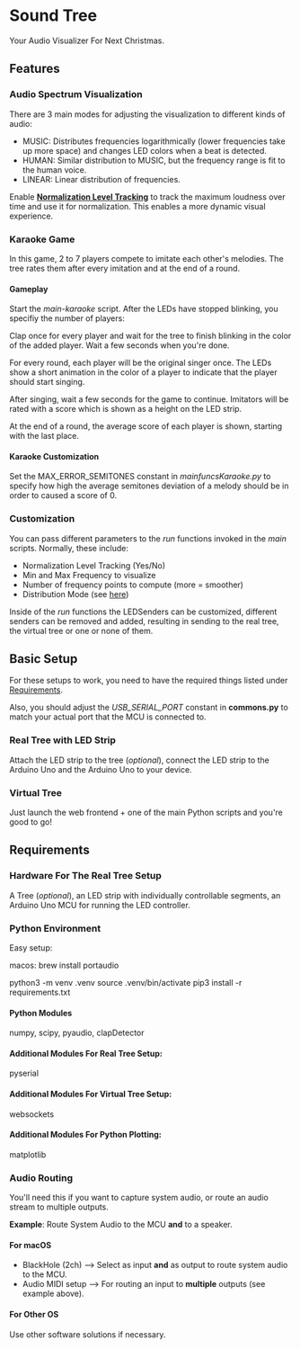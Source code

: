 # Sound Tree
Your Audio Visualizer For Next Christmas.

## Features
### Audio Spectrum Visualization
There are 3 main modes for adjusting the visualization to different kinds of audio:
- MUSIC: Distributes frequencies logarithmically (lower frequencies take up more space) and changes LED colors when a beat is detected.
- HUMAN: Similar distribution to MUSIC, but the frequency range is fit to the human voice.
- LINEAR: Linear distribution of frequencies.

Enable [**Normalization Level Tracking**](#customization) to track the maximum loudness over time and use it for normalization.
This enables a more dynamic visual experience.

### Karaoke Game
In this game, 2 to 7 players compete to imitate each other's melodies. The tree rates them after every imitation and at the end of a round.

#### Gameplay
Start the *main-karaoke* script.
After the LEDs have stopped blinking, you specifiy the number of players:

Clap once for every player and wait for the tree to finish blinking in the color of the added player. Wait a few seconds when you're done.

For every round, each player will be the original singer once.
The LEDs show a short animation in the color of a player to indicate that the player should start singing.

After singing, wait a few seconds for the game to continue.
Imitators will be rated with a score which is shown as a height on the LED strip.

At the end of a round, the average score of each player is shown, starting with the last place.

#### Karaoke Customization
Set the MAX_ERROR_SEMITONES constant in *mainfuncsKaraoke.py* to specify how high the average semitones deviation of a melody should be in order to caused a score of 0.

### Customization
You can pass different parameters to the *run* functions invoked in the *main* scripts. Normally, these include:
- Normalization Level Tracking (Yes/No)
- Min and Max Frequency to visualize
- Number of frequency points to compute (more = smoother)
- Distribution Mode (see [here](#audio-spectrum-visualization))

Inside of the *run* functions the LEDSenders can be customized, different senders can be removed and added, resulting in sending to the real tree, the virtual tree or one or none of them.

## Basic Setup
For these setups to work, you need to have the required things listed under [Requirements](#requirements).

Also, you should adjust the *USB_SERIAL_PORT* constant in **commons.py** to match your actual port that the MCU is connected to.

### Real Tree with LED Strip
Attach the LED strip to the tree (*optional*), connect the LED strip to the Arduino Uno and the Arduino Uno to your device.

### Virtual Tree
Just launch the web frontend + one of the main Python scripts and you're good to go!

## Requirements
### Hardware For The Real Tree Setup
A Tree (*optional*), an LED strip with individually controllable segments, an Arduino Uno MCU for running the LED controller.

### Python Environment
Easy setup:

macos: brew install portaudio

python3 -m venv .venv
source .venv/bin/activate
pip3 install -r requirements.txt

#### Python Modules
numpy, scipy, pyaudio, clapDetector

#### Additional Modules For Real Tree Setup:
pyserial

#### Additional Modules For Virtual Tree Setup:
websockets

#### Additional Modules For Python Plotting:
matplotlib

### Audio Routing
You'll need this if you want to capture system audio, or route an audio stream to multiple outputs.

**Example**: Route System Audio to the MCU **and** to a speaker.

#### For macOS
- BlackHole (2ch) --> Select as input **and** as output to route system audio to the MCU.
- Audio MIDI setup --> For routing an input to **multiple** outputs (see example above).

#### For Other OS
Use other software solutions if necessary.
